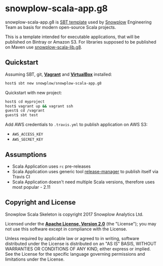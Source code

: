 # snowplow-scala-app.g8

snowplow-scala-app.g8 is [SBT template][sbt-template] used by [Snowplow][snowplow] Engineering Team as basis for modern open-source Scala projects.

This is a template intended for executable applications, that will be published on Bintray or Amazon S3.
For libraries supposed to be published on Maven use [snowplow-scala-lib.g8][snowplow-scala-lib].

## Quickstart

Assuming SBT, git, **[Vagrant][vagrant-install]** and **[VirtualBox][virtualbox-install]** installed:

```bash
host$ sbt new snowplow/snowplow-scala-app.g8
```

Quickstart with new project:

```bash
host$ cd myproject
host$ vagrant up && vagrant ssh
guest$ cd /vagrant
guest$ sbt test
```

Add AWS credentials to `.travis.yml` to publish application on AWS S3:

* `AWS_ACCESS_KEY`
* `AWS_SECRET_KEY`

## Assumptions

* Scala Application uses `rc` pre-releases
* Scala Application uses generic tool [release-manager][release-manager] to publish itself via Travis CI
* Scala Application doesn't need multiple Scala versions, therefore uses most popular - 2.11

## Copyright and License

Snowplow Scala Skeleton is copyright 2017 Snowplow Analytics Ltd.

Licensed under the **[Apache License, Version 2.0][license]** (the "License");
you may not use this software except in compliance with the License.

Unless required by applicable law or agreed to in writing, software
distributed under the License is distributed on an "AS IS" BASIS,
WITHOUT WARRANTIES OR CONDITIONS OF ANY KIND, either express or implied.
See the License for the specific language governing permissions and
limitations under the License.

[release-manager]: https://github.com/snowplow/release-manager

[talk-to-us]: https://github.com/snowplow/snowplow/wiki/Talk-to-us

[snowplow]: http://snowplowanalytics.com/
[sbt-template]: http://www.scala-sbt.org/0.13/docs/sbt-new-and-Templates.html
[vagrant-install]: http://docs.vagrantup.com/v2/installation/index.html
[virtualbox-install]: https://www.virtualbox.org/wiki/Downloads

[snowplow-scala-lib]: https://github.com/snowplow/snowplow-scala-lib.g8

[license]: http://www.apache.org/licenses/LICENSE-2.0

